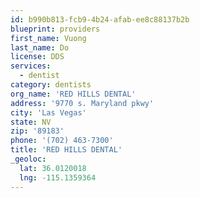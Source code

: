 ```yaml
---
id: b990b813-fcb9-4b24-afab-ee8c88137b2b
blueprint: providers
first_name: Vuong
last_name: Do
license: DDS
services:
  - dentist
category: dentists
org_name: 'RED HILLS DENTAL'
address: '9770 s. Maryland pkwy'
city: 'Las Vegas'
state: NV
zip: '89183'
phone: '(702) 463-7300'
title: 'RED HILLS DENTAL'
_geoloc:
  lat: 36.0120018
  lng: -115.1359364
---
```

